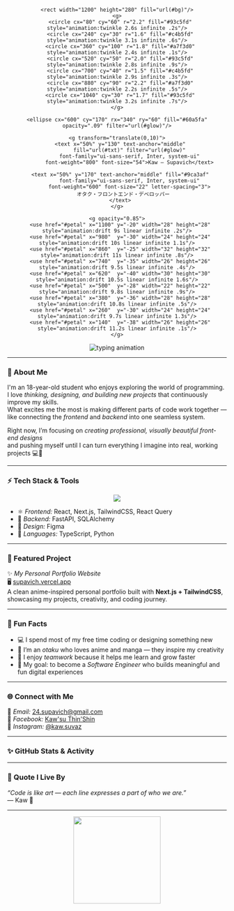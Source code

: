 <div align="center">
  <!-- Anime Banner: paste at the top of your README.md -->
  <svg viewBox="0 0 1200 280" width="100%" height="auto" xmlns="http://www.w3.org/2000/svg">
    <defs>
      <linearGradient id="bg" x1="0" y1="0" x2="1" y2="1">
        <stop offset="0%" stop-color="#0b1220"/>
        <stop offset="70%" stop-color="#0a0a0f"/>
        <stop offset="100%" stop-color="#111827"/>
      </linearGradient>
      <linearGradient id="txt" x1="0" y1="0" x2="1" y2="0">
        <stop offset="0%" stop-color="#a78bfa"/>
        <stop offset="50%" stop-color="#60a5fa"/>
        <stop offset="100%" stop-color="#34d399"/>
      </linearGradient>
      <filter id="glow" x="-50%" y="-50%" width="200%" height="200%">
        <feGaussianBlur stdDeviation="6" result="b"/>
        <feMerge><feMergeNode in="b"/><feMergeNode in="SourceGraphic"/></feMerge>
      </filter>
      <symbol id="petal" viewBox="0 0 40 40">
        <path d="M20 4 C26 10, 30 18, 20 36 C10 18, 14 10, 20 4 Z" fill="#f472b6"/>
        <path d="M20 4 C26 10, 30 18, 20 36" fill="none" stroke="#f9a8d4" stroke-width="1.2" opacity="0.7"/>
      </symbol>
      <style>
        @keyframes twinkle { 0%,100%{opacity:.15} 50%{opacity:.6} }
        @keyframes drift {
          0%{ transform:translateY(-40px) translateX(0) rotate(0); opacity:0 }
          5%{ opacity:1 }
          100%{ transform:translateY(360px) translateX(-80px) rotate(360deg); opacity:0 }
        }
      </style>
    </defs>

    <rect width="1200" height="280" fill="url(#bg)"/>
    <g>
      <circle cx="80" cy="60" r="2.2" fill="#93c5fd" style="animation:twinkle 2.6s infinite .2s"/>
      <circle cx="240" cy="30" r="1.6" fill="#c4b5fd" style="animation:twinkle 3.1s infinite .6s"/>
      <circle cx="360" cy="100" r="1.8" fill="#a7f3d0" style="animation:twinkle 2.4s infinite .1s"/>
      <circle cx="520" cy="50" r="2.0" fill="#93c5fd" style="animation:twinkle 2.8s infinite .9s"/>
      <circle cx="700" cy="40" r="1.5" fill="#c4b5fd" style="animation:twinkle 2.9s infinite .3s"/>
      <circle cx="880" cy="90" r="2.2" fill="#a7f3d0" style="animation:twinkle 2.2s infinite .5s"/>
      <circle cx="1040" cy="30" r="1.7" fill="#93c5fd" style="animation:twinkle 3.2s infinite .7s"/>
    </g>

    <ellipse cx="600" cy="170" rx="340" ry="60" fill="#60a5fa" opacity=".09" filter="url(#glow)"/>

    <g transform="translate(0,10)">
      <text x="50%" y="130" text-anchor="middle"
            fill="url(#txt)" filter="url(#glow)"
            font-family="ui-sans-serif, Inter, system-ui"
            font-weight="800" font-size="54">Kaw — Supavich</text>

      <text x="50%" y="170" text-anchor="middle" fill="#9ca3af"
            font-family="ui-sans-serif, Inter, system-ui"
            font-weight="600" font-size="22" letter-spacing="3">
        オタク・フロントエンド・デベロッパー
      </text>
    </g>

    <g opacity="0.85">
      <use href="#petal" x="1100" y="-20" width="28" height="28" style="animation:drift 9s linear infinite .2s"/>
      <use href="#petal" x="980"  y="-30" width="24" height="24" style="animation:drift 10s linear infinite 1.1s"/>
      <use href="#petal" x="860"  y="-25" width="32" height="32" style="animation:drift 11s linear infinite .8s"/>
      <use href="#petal" x="740"  y="-35" width="26" height="26" style="animation:drift 9.5s linear infinite .4s"/>
      <use href="#petal" x="620"  y="-40" width="30" height="30" style="animation:drift 10.5s linear infinite 1.6s"/>
      <use href="#petal" x="500"  y="-28" width="22" height="22" style="animation:drift 9.8s linear infinite .9s"/>
      <use href="#petal" x="380"  y="-36" width="28" height="28" style="animation:drift 10.8s linear infinite .5s"/>
      <use href="#petal" x="260"  y="-30" width="24" height="24" style="animation:drift 9.7s linear infinite 1.3s"/>
      <use href="#petal" x="140"  y="-38" width="26" height="26" style="animation:drift 11.2s linear infinite .1s"/>
    </g>
  </svg>
</div>

<p align="center">
  <img src="https://readme-typing-svg.demolab.com?font=Fira+Code&size=20&pause=1200&color=7DD3FC&center=true&vCenter=true&width=720&lines=Otaku+Dev+%E2%98%86+React%2FNext.js+%2F+Tailwind;Building+anime-inspired+web+experiences;Learning+every+day+%F0%9F%8C%9A" alt="typing animation" />
</p>

---

### 💫 About Me
I'm an 18-year-old student who enjoys exploring the world of programming.  
I love *thinking, designing, and building new projects* that continuously improve my skills.  
What excites me the most is making different parts of code work together —  
like connecting the *frontend* and *backend* into one seamless system.  

Right now, I’m focusing on *creating professional, visually beautiful front-end designs*  
and pushing myself until I can turn everything I imagine into real, working projects 💻💭  

---

### ⚡ Tech Stack & Tools
<p align="center">
  <img src="https://skillicons.dev/icons?i=react,nextjs,tailwind,typescript,python,fastapi,figma,sqlite" />
</p>

- ⚛️ *Frontend:* React, Next.js, TailwindCSS, React Query  
- 🧠 *Backend:* FastAPI, SQLAlchemy  
- 🎨 *Design:* Figma  
- 🐍 *Languages:* TypeScript, Python  

---

### 🌸 Featured Project
✨ *My Personal Portfolio Website*  
🖥️ [supavich.vercel.app](https://supavich.vercel.app/)  
A clean anime-inspired personal portfolio built with **Next.js + TailwindCSS**,  
showcasing my projects, creativity, and coding journey.  


---

### 🧩 Fun Facts
- 💻 I spend most of my free time coding or designing something new  
- 🌙 I’m an *otaku* who loves anime and manga — they inspire my creativity  
- 🤝 I enjoy *teamwork* because it helps me learn and grow faster  
- 🎯 My goal: to become a *Software Engineer* who builds meaningful and fun digital experiences  

---

### 🌐 Connect with Me
📧 *Email:* 24.supavich@gmail.com  
📘 *Facebook:* [Kaw'su Thin'Shin](https://www.facebook.com/Kaw.su.Thin.Shin)  
📸 *Instagram:* [@kaw.suvaz](https://www.instagram.com/kaw.suvaz)

---

### ✨ GitHub Stats & Activity


---

### 🌸 Quote I Live By
*“Code is like art — each line expresses a part of who we are.”*  
— Kaw 🌙  
 

---

<p align="center">
  <img src="https://i.pinimg.com/originals/58/88/f7/5888f73a1b7f2e622013e6e20c38938d.gif" width="200"/>
</p>
